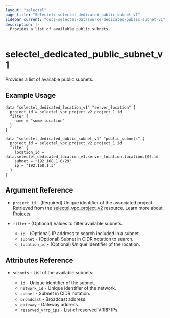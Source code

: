 ```yaml
---
layout: "selectel"
page_title: "Selectel: selectel_dedicated_public_subnet_v1"
sidebar_current: "docs-selectel-datasource-dedicated-public-subnet-v1"
description: |-
  Provides a list of available public subnets.
---
```


# selectel\_dedicated\_public\_subnet\_v1

Provides a list of available public subnets.

## Example Usage

```hcl
data "selectel_dedicated_location_v1" "server_location" {
  project_id = selectel_vpc_project_v2.project_1.id
  filter {
    name = "some-location"
  }
}

data "selectel_dedicated_public_subnet_v1" "public_subnets" {
  project_id = selectel_vpc_project_v2.project_1.id
  filter {
    location_id = data.selectel_dedicated_location_v1.server_location.locations[0].id
    subnet = "192.168.1.0/29"
    ip = "192.168.1.3"
  }
}
```

## Argument Reference

* `project_id` - (Required) Unique identifier of the associated project. Retrieved from the [selectel_vpc_project_v2](https://registry.terraform.io/providers/selectel/selectel/latest/docs/resources/vpc_project_v2) resource. Learn more about [Projects](https://docs.selectel.ru/en/control-panel-actions/projects/about-projects/).

* `filter` - (Optional) Values to filter available subnets.

  * `ip` - (Optional) IP address to search included in a subnet.
  * `subnet` - (Optional) Subnet in CIDR notation to search.
  * `location_id` - (Optional) Unique identifier of the location.

## Attributes Reference

* `subnets` - List of the available subnets:

  * `id` - Unique identifier of the subnet.
  * `network_id` - Unique identifier of the network.
  * `subnet` - Subnet in CIDR notation.
  * `broadcast` - Broadcast address.
  * `gateway` - Gateway address.
  * `reserved_vrrp_ips` - List of reserved VRRP IPs.
